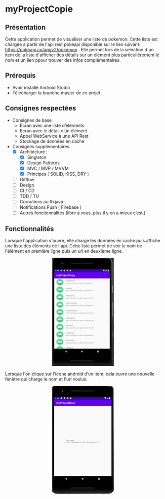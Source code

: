 # myProjectCopie

## Présentation
Cette application permet de visualiser une liste de pokemon. Cette liste est chargée à partir de l'api rest pokeapi disponible sur le lien suivant: https://pokeapi.co/api/v2/pokemon . Elle permet lors de la selection d'un item de la liste d'afficher des détails sur un élément plus particulièrement le nom et un lien ppour trouver des infos complémentaires.
## Prérequis
* Avoir installé Android Studio  
* Télécharger la branche master de ce projet
## Consignes respectées 
* Consignes de base  
  * Ecran avec une liste d’éléments  
  * Ecran avec le détail d’un élément  
  * Appel WebService à une API Rest  
  * Stockage de données en cache  
* Consignes supplémentaires  
  * [x] Architecture :  
    * [x] Singleton
    * [x] Design Patterns
    * [x] MVC / MVP / MVVM
    * [x] Principes ( SOLID, KISS, DRY )
  * [ ] Gitflow 
  * [ ] Design
  * [ ] CI / CD
  * [ ] TDD / TU
  * [ ] Coroutines ou Rxjava
  * [ ] Notifications Push ( Firebase ) 
  * [ ] Autres fonctionnalités (libre à vous, plus il y en a mieux c’est.)  
## Fonctionnalités  
Lorsque l'application s'ouvre, elle charge les données en cache puis affiche une liste des éléments de l'api. Cette liste permet de voir le nom de l'élément en première ligne puis un url en deuxième ligne.
<p align="center">
<img src="myProjectCopy_Screen/List.PNG" width="200" height="350" />  
</p>
Lorsque l'on clique sur l'icone android d'un item, cela ouvre une nouvelle fenêtre qui charge le nom et l'url voulus.  
<p align="center">
<img src="myProjectCopy_Screen/Detail.PNG" width="200" height="350" />
</p>  
